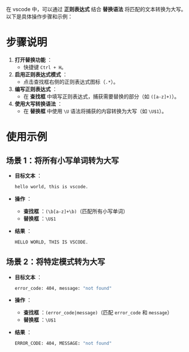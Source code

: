 在 vscode 中，可以通过 **正则表达式** 结合 **替换语法** 将匹配的文本转换为大写。以下是具体操作步骤和示例：

# 步骤说明

1. **打开替换功能** ：
   * 快捷键 `Ctrl + H`。
2. **启用正则表达式模式** ：
   * 点击查找框右侧的正则表达式图标（`.*`）。
3. **编写正则表达式** ：
   * 在 **查找框** 中填写正则表达式，捕获需要替换的部分（如 `([a-z]+)`）。
4. **使用大写转换语法** ：
   * 在 **替换框** 中使用 `\U` 语法将捕获的内容转换为大写（如 `\U$1`）。

# 使用示例

## 场景 1：将所有小写单词转为大写

* **目标文本** ：

  ```bash
  hello world, this is vscode.
  ```
* **操作** ：

  * **查找框** ：`(\b[a-z]+\b)`（匹配所有小写单词）
  * **替换框** ：`\U$1`
* **结果** ：

  ```bash
  HELLO WORLD, THIS IS VSCODE.
  ```

## 场景 2：将特定模式转为大写

* **目标文本** ：

  ```bash
  error_code: 404, message: "not found"
  ```
* **操作** ：

  * **查找框** ：`(error_code|message)`（匹配 `error_code` 和 `message`）
  * **替换框** ：`\U$1`
* **结果** ：

  ```bash
  ERROR_CODE: 404, MESSAGE: "not found"
  ```
